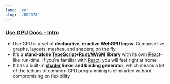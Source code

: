 ```yaml
---
lang: 'en'
slug: '/BDC078'
---
```


### [Use.GPU Docs - Intro](https://usegpu.live/)

- Use.GPU is a set of **declarative, reactive WebGPU legos**. Compose live graphs, layouts, meshes, and shaders, on the fly
- It's a **stand-alone [TypeScript](./../.././docs/pages/TypeScript.md)+[Rust](./../.././docs/pages/Rust.md)/[WASM](./../.././docs/pages/WebAssembly.md) library** with its own [React](./../.././docs/pages/React.md)-like run-time. If you're familiar with [React](./../.././docs/pages/React.md), you will feel right at home
- It has a built-in **[shader](./../.././docs/pages/Shader.md) linker and binding generator**, which means a lot of the tedium of common GPU programming is eliminated without compromising on flexibility

<head>
  <html lang="en-US"/>
</head>

